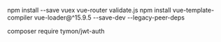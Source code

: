 npm install --save vuex vue-router validate.js
npm install vue-template-compiler vue-loader@^15.9.5 --save-dev --legacy-peer-deps

composer require tymon/jwt-auth
